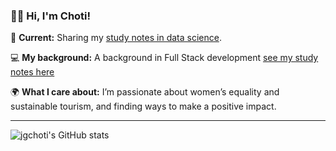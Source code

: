 ### 👋🏽 Hi, I'm Choti!

🚀 **Current:** Sharing my [study notes in data science](https://github.com/jgchoti/studynote-data).

💻 **My background:**  A background in Full Stack development [see my study notes here](https://github.com/jgchoti/studynote)

🌍 **What I care about:** I’m passionate about women’s equality and sustainable tourism, and finding ways to make a positive impact.

---

![jgchoti's GitHub stats](https://github-readme-stats.vercel.app/api?username=jgchoti) 
